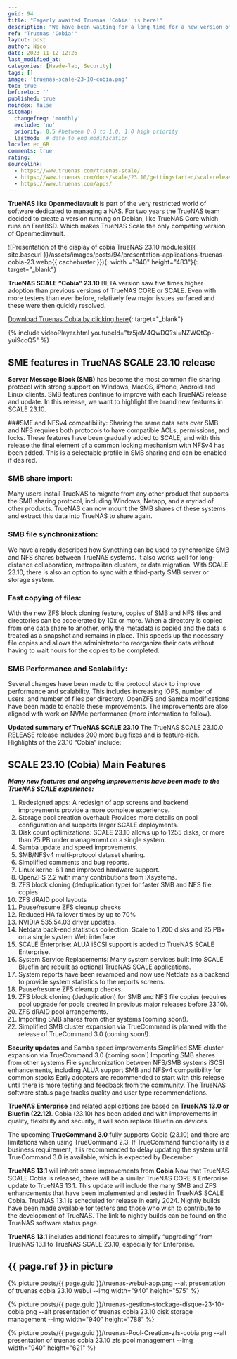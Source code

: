 ```yaml
---
guid: 94
title: "Eagerly awaited Truenas 'Cobia' is here!"
description: "We have been waiting for a long time for a new version of the free NAS management system Truenas scale version which runs under Debian, Truenas v23.10 Cobia"
ref: "Truenas 'Cobia'"
layout: post
author: Nico
date: 2023-11-12 12:26
last_modified_at: 
categories: [Haade-lab, Security]
tags: []
image: 'truenas-scale-23-10-cobia.png'
toc: true
beforetoc: ''
published: true
noindex: false
sitemap:
  changefreq: 'monthly'
  exclude: 'no'
  priority: 0.5 #between 0.0 to 1.0, 1.0 high priority
  lastmod:  # date to end modification
locale: en_GB
comments: true
rating:  
sourcelink:
  - https://www.truenas.com/truenas-scale/
  - https://www.truenas.com/docs/scale/23.10/gettingstarted/scalereleasenotes/
  - https://www.truenas.com/apps/
---
```


**TrueNAS like Openmediavault** is part of the very restricted world of software dedicated to managing a NAS. For two years the TrueNAS team decided to create a version running on Debian, like TrueNAS Core which runs on FreeBSD. Which makes TrueNAS Scale the only competing version of Openmediavault.

![Presentation of the display of cobia TrueNAS 23.10 modules]({{ site.baseurl }}/assets/images/posts/94/presentation-applications-truenas-cobia-23.webp{{ cachebuster }}){: width ="940" height="483"}{: target="_blank"}

**TrueNAS SCALE “Cobia” 23.10** BETA version saw five times higher adoption than previous versions of TrueNAS CORE or SCALE. Even with more testers than ever before, relatively few major issues surfaced and these were then quickly resolved.

[Download Truenas Cobia by clicking here](https://www.truenas.com/download-truenas-scale/){: target="_blank"}

{% include videoPlayer.html youtubeId="tz5jeM4QwDQ?si=NZWQtCp-yui9coQ5" %}

## SME features in TrueNAS SCALE 23.10 release

**Server Message Block (SMB)** has become the most common file sharing protocol with strong support on Windows, MacOS, iPhone, Android and Linux clients. SMB features continue to improve with each TrueNAS release and update. In this release, we want to highlight the brand new features in SCALE 23.10.

###SME and NFSv4 compatibility:
Sharing the same data sets over SMB and NFS requires both protocols to have compatible ACLs, permissions, and locks. These features have been gradually added to SCALE, and with this release the final element of a common locking mechanism with NFSv4 has been added. This is a selectable profile in SMB sharing and can be enabled if desired.

### SMB share import:
Many users install TrueNAS to migrate from any other product that supports the SMB sharing protocol, including Windows, Netapp, and a myriad of other products. TrueNAS can now mount the SMB shares of these systems and extract this data into TrueNAS to share again.

### SMB file synchronization:
We have already described how Syncthing can be used to synchronize SMB and NFS shares between TrueNAS systems. It also works well for long-distance collaboration, metropolitan clusters, or data migration. With SCALE 23.10, there is also an option to sync with a third-party SMB server or storage system.

### Fast copying of files:
With the new ZFS block cloning feature, copies of SMB and NFS files and directories can be accelerated by 10x or more. When a directory is copied from one data share to another, only the metadata is copied and the data is treated as a snapshot and remains in place. This speeds up the necessary file copies and allows the administrator to reorganize their data without having to wait hours for the copies to be completed.

### SMB Performance and Scalability:
Several changes have been made to the protocol stack to improve performance and scalability. This includes increasing IOPS, number of users, and number of files per directory. OpenZFS and Samba modifications have been made to enable these improvements. The improvements are also aligned with work on NVMe performance (more information to follow).

**Updated summary of TrueNAS SCALE 23.10**
The TrueNAS SCALE 23.10.0 RELEASE release includes 200 more bug fixes and is feature-rich. Highlights of the 23.10 “Cobia” include:

## SCALE 23.10 (Cobia) Main Features

***Many new features and ongoing improvements have been made to the TrueNAS SCALE experience:***

1. Redesigned apps: A redesign of app screens and backend improvements provide a more complete experience.
2. Storage pool creation overhaul: Provides more details on pool configuration and supports larger SCALE deployments.
3. Disk count optimizations: SCALE 23.10 allows up to 1255 disks, or more than 25 PB under management on a single system.
4. Samba update and speed improvements.
5. SMB/NFSv4 multi-protocol dataset sharing.
6. Simplified comments and bug reports.
7. Linux kernel 6.1 and improved hardware support.
8. OpenZFS 2.2 with many contributions from iXsystems.
9. ZFS block cloning (deduplication type) for faster SMB and NFS file copies
10. ZFS dRAID pool layouts
11. Pause/resume ZFS cleanup checks
12. Reduced HA failover times by up to 70%
13. NVIDIA 535.54.03 driver updates.
14. Netdata back-end statistics collection. Scale to 1,200 disks and 25 PB+ on a single system
Web interface
1. SCALE Enterprise: ALUA iSCSI support is added to TrueNAS SCALE Enterprise.
2. System Service Replacements: Many system services built into SCALE Bluefin are rebuilt as optional TrueNAS SCALE applications.
3. System reports have been revamped and now use Netdata as a backend to provide system statistics to the reports screens.
4. Pause/resume ZFS cleanup checks.
5. ZFS block cloning (deduplication) for SMB and NFS file copies (requires pool upgrade for pools created in previous major releases before 23.10).
6. ZFS dRAID pool arrangements.
7. Importing SMB shares from other systems (coming soon!).
8. Simplified SMB cluster expansion via TrueCommand is planned with the release of TrueCommand 3.0 (coming soon!).

**Security updates** and Samba speed improvements
Simplified SME cluster expansion via TrueCommand 3.0 (coming soon!)
Importing SMB shares from other systems
File synchronization between NFS/SMB systems
iSCSI enhancements, including ALUA support
SMB and NFSv4 compatibility for common stocks
Early adopters are recommended to start with this release until there is more testing and feedback from the community. The TrueNAS software status page tracks quality and user type recommendations.

**TrueNAS Enterprise** and related applications are based on **TrueNAS 13.0 or Bluefin (22.12)**. Cobia (23.10) has been added and with improvements in quality, flexibility and security, it will soon replace Bluefin on devices.

The upcoming **TrueCommand 3.0** fully supports Cobia (23.10) and there are limitations when using TrueCommand 2.3. If TrueCommand functionality is a business requirement, it is recommended to delay updating the system until TrueCommand 3.0 is available, which is expected by December.

**TrueNAS 13.1** will inherit some improvements from **Cobia**
Now that TrueNAS SCALE Cobia is released, there will be a similar TrueNAS CORE & Enterprise update to TrueNAS 13.1. This update will include the many SMB and ZFS enhancements that have been implemented and tested in TrueNAS SCALE Cobia. TrueNAS 13.1 is scheduled for release in early 2024. Nightly builds have been made available for testers and those who wish to contribute to the development of TrueNAS. The link to nightly builds can be found on the TrueNAS software status page.

**TrueNAS 13.1** includes additional features to simplify “upgrading” from TrueNAS 13.1 to TrueNAS SCALE 23.10, especially for Enterprise.

## {{ page.ref }} in picture

{% picture posts/{{ page.guid }}/truenas-webui-app.png --alt presentation of truenas cobia 23.10 webui --img width="940" height="575" %}

{% picture posts/{{ page.guid }}/truenas-gestion-stockage-disque-23-10-cobia.png --alt presentation of truenas cobia 23.10 disk storage management --img width="940" height="788" %}

{% picture posts/{{ page.guid }}/truenas-Pool-Creation-zfs-cobia.png --alt presentation of truenas cobia 23.10 zfs pool management --img width="940" height="621" %}

